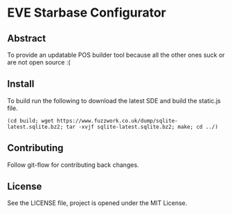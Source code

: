 # EVE Starbase Configurator

## Abstract
To provide an updatable POS builder tool because all the other ones suck or are not open source :(

## Install
To build run the following to download the latest SDE and build the static.js file.

    (cd build; wget https://www.fuzzwork.co.uk/dump/sqlite-latest.sqlite.bz2; tar -xvjf sqlite-latest.sqlite.bz2; make; cd ../)

## Contributing
Follow git-flow for contributing back changes.

## License
See the LICENSE file, project is opened under the MIT License.